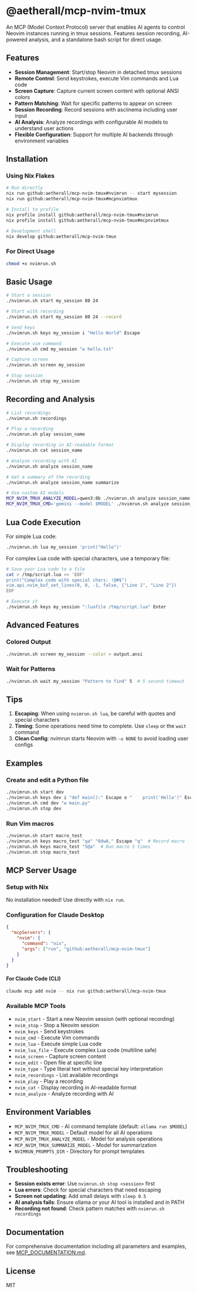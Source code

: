 # @aetherall/mcp-nvim-tmux

An MCP (Model Context Protocol) server that enables AI agents to control Neovim instances running in tmux sessions. Features session recording, AI-powered analysis, and a standalone bash script for direct usage.

## Features

- **Session Management**: Start/stop Neovim in detached tmux sessions
- **Remote Control**: Send keystrokes, execute Vim commands and Lua code
- **Screen Capture**: Capture current screen content with optional ANSI colors
- **Pattern Matching**: Wait for specific patterns to appear on screen
- **Session Recording**: Record sessions with asciinema including user input
- **AI Analysis**: Analyze recordings with configurable AI models to understand user actions
- **Flexible Configuration**: Support for multiple AI backends through environment variables

## Installation

### Using Nix Flakes
```bash
# Run directly
nix run github:aetherall/mcp-nvim-tmux#nvimrun -- start mysession
nix run github:aetherall/mcp-nvim-tmux#mcpnvimtmux

# Install to profile
nix profile install github:aetherall/mcp-nvim-tmux#nvimrun
nix profile install github:aetherall/mcp-nvim-tmux#mcpnvimtmux

# Development shell
nix develop github:aetherall/mcp-nvim-tmux
```

### For Direct Usage
```bash
chmod +x nvimrun.sh
```

## Basic Usage

```bash
# Start a session
./nvimrun.sh start my_session 80 24

# Start with recording
./nvimrun.sh start my_session 80 24 --record

# Send keys
./nvimrun.sh keys my_session i "Hello World" Escape

# Execute vim command
./nvimrun.sh cmd my_session "w hello.txt"

# Capture screen
./nvimrun.sh screen my_session

# Stop session
./nvimrun.sh stop my_session
```

## Recording and Analysis

```bash
# List recordings
./nvimrun.sh recordings

# Play a recording
./nvimrun.sh play session_name

# Display recording in AI-readable format
./nvimrun.sh cat session_name

# Analyze recording with AI
./nvimrun.sh analyze session_name

# Get a summary of the recording
./nvimrun.sh analyze session_name summarize

# Use custom AI models
MCP_NVIM_TMUX_ANALYZE_MODEL=qwen3:8b ./nvimrun.sh analyze session_name
MCP_NVIM_TMUX_CMD='gemini --model $MODEL' ./nvimrun.sh analyze session_name
```

## Lua Code Execution

For simple Lua code:
```bash
./nvimrun.sh lua my_session 'print("Hello")'
```

For complex Lua code with special characters, use a temporary file:
```bash
# Save your Lua code to a file
cat > /tmp/script.lua << 'EOF'
print("Complex code with special chars: !@#$")
vim.api.nvim_buf_set_lines(0, 0, -1, false, {"Line 1", "Line 2"})
EOF

# Execute it
./nvimrun.sh keys my_session ":luafile /tmp/script.lua" Enter
```

## Advanced Features

### Colored Output
```bash
./nvimrun.sh screen my_session --color > output.ansi
```

### Wait for Patterns
```bash
./nvimrun.sh wait my_session "Pattern to find" 5  # 5 second timeout
```

## Tips

1. **Escaping**: When using `nvimrun.sh lua`, be careful with quotes and special characters
2. **Timing**: Some operations need time to complete. Use `sleep` or the `wait` command
3. **Clean Config**: nvimrun starts Neovim with `-u NONE` to avoid loading user configs

## Examples

### Create and edit a Python file
```bash
./nvimrun.sh start dev
./nvimrun.sh keys dev i "def main():" Escape o "    print('Hello')" Escape
./nvimrun.sh cmd dev "w main.py"
./nvimrun.sh stop dev
```

### Run Vim macros
```bash
./nvimrun.sh start macro_test
./nvimrun.sh keys macro_test "qa" "0dwA," Escape "q"  # Record macro
./nvimrun.sh keys macro_test "5@a"  # Run macro 5 times
./nvimrun.sh stop macro_test
```

## MCP Server Usage

### Setup with Nix
No installation needed! Use directly with `nix run`.

### Configuration for Claude Desktop


```json
{
  "mcpServers": {
    "nvim": {
      "command": "nix",
      "args": ["run", "github:aetherall/mcp-nvim-tmux"]
    }
  }
}
```

#### For Claude Code (CLI)

```bash
claude mcp add nvim -- nix run github:aetherall/mcp-nvim-tmux
```

### Available MCP Tools
- `nvim_start` - Start a new Neovim session (with optional recording)
- `nvim_stop` - Stop a Neovim session
- `nvim_keys` - Send keystrokes
- `nvim_cmd` - Execute Vim commands
- `nvim_lua` - Execute simple Lua code
- `nvim_lua_file` - Execute complex Lua code (multiline safe)
- `nvim_screen` - Capture screen content
- `nvim_edit` - Open file at specific line
- `nvim_type` - Type literal text without special key interpretation
- `nvim_recordings` - List available recordings
- `nvim_play` - Play a recording
- `nvim_cat` - Display recording in AI-readable format
- `nvim_analyze` - Analyze recording with AI

## Environment Variables

- `MCP_NVIM_TMUX_CMD` - AI command template (default: `ollama run $MODEL`)
- `MCP_NVIM_TMUX_MODEL` - Default model for all AI operations
- `MCP_NVIM_TMUX_ANALYZE_MODEL` - Model for analysis operations
- `MCP_NVIM_TMUX_SUMMARIZE_MODEL` - Model for summarization
- `NVIMRUN_PROMPTS_DIR` - Directory for prompt templates

## Troubleshooting

- **Session exists error**: Use `nvimrun.sh stop <session>` first
- **Lua errors**: Check for special characters that need escaping
- **Screen not updating**: Add small delays with `sleep 0.5`
- **AI analysis fails**: Ensure ollama or your AI tool is installed and in PATH
- **Recording not found**: Check pattern matches with `nvimrun.sh recordings`

## Documentation

For comprehensive documentation including all parameters and examples, see [MCP_DOCUMENTATION.md](MCP_DOCUMENTATION.md).

## License

MIT